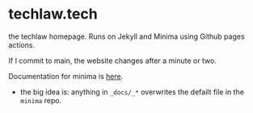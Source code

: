 # techlaw.tech
the techlaw homepage. Runs on Jekyll and Minima using Github pages actions.

If I commit to main, the website changes after a minute or two.

Documentation for minima is [here](https://github.com/jekyll/minima). 

 - the big idea is: anything in `_docs/_*` overwrites the defailt file in the `minima` repo.

